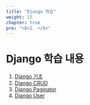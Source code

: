 ```yaml
---
title: "Django 학습"
weight: 15
chapter: true
pre: "<b>2. </b>"
---
```


# Django 학습 내용

1. [Django 기초](https://dongyeopgu.github.io/cont/django_start.html)
2. [Django CRUD](https://dongyeopgu.github.io/cont/django_crud.html)
3. [Django Paginator](https://dongyeopgu.github.io/cont/django_paginator.html)
4. [Django User](https://dongyeopgu.github.io/cont/django_login.html)